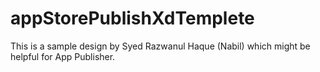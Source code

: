 # appStorePublishXdTemplete
This is a sample design by Syed Razwanul Haque (Nabil) which might be helpful for App Publisher. 
